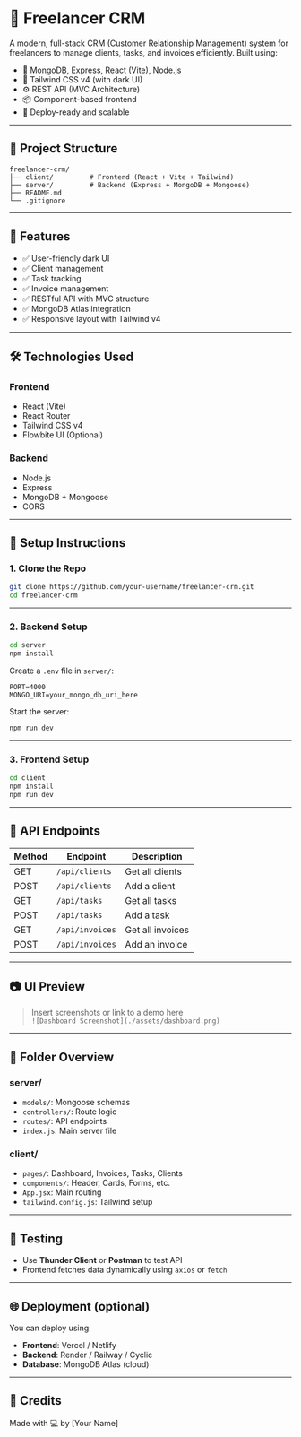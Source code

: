 
# 📘 Freelancer CRM

A modern, full-stack CRM (Customer Relationship Management) system for freelancers to manage clients, tasks, and invoices efficiently. Built using:

- 🧠 MongoDB, Express, React (Vite), Node.js
- 🎨 Tailwind CSS v4 (with dark UI)
- ⚙️ REST API (MVC Architecture)
- 📦 Component-based frontend
- 🚀 Deploy-ready and scalable

---

## 📁 Project Structure

```
freelancer-crm/
├── client/         # Frontend (React + Vite + Tailwind)
├── server/         # Backend (Express + MongoDB + Mongoose)
├── README.md
└── .gitignore
```

---

## 🚀 Features

- ✅ User-friendly dark UI
- ✅ Client management
- ✅ Task tracking
- ✅ Invoice management
- ✅ RESTful API with MVC structure
- ✅ MongoDB Atlas integration
- ✅ Responsive layout with Tailwind v4

---

## 🛠️ Technologies Used

### Frontend
- React (Vite)
- React Router
- Tailwind CSS v4
- Flowbite UI (Optional)

### Backend
- Node.js
- Express
- MongoDB + Mongoose
- CORS

---

## 🧩 Setup Instructions

### 1. Clone the Repo
```bash
git clone https://github.com/your-username/freelancer-crm.git
cd freelancer-crm
```

---

### 2. Backend Setup

```bash
cd server
npm install
```

Create a `.env` file in `server/`:

```env
PORT=4000
MONGO_URI=your_mongo_db_uri_here
```

Start the server:
```bash
npm run dev
```

---

### 3. Frontend Setup

```bash
cd client
npm install
npm run dev
```

---

## 🔁 API Endpoints

| Method | Endpoint            | Description         |
|--------|---------------------|---------------------|
| GET    | `/api/clients`      | Get all clients     |
| POST   | `/api/clients`      | Add a client        |
| GET    | `/api/tasks`        | Get all tasks       |
| POST   | `/api/tasks`        | Add a task          |
| GET    | `/api/invoices`     | Get all invoices    |
| POST   | `/api/invoices`     | Add an invoice      |

---

## 📷 UI Preview

> Insert screenshots or link to a demo here  
> `![Dashboard Screenshot](./assets/dashboard.png)`

---

## 🧠 Folder Overview

### server/
- `models/`: Mongoose schemas
- `controllers/`: Route logic
- `routes/`: API endpoints
- `index.js`: Main server file

### client/
- `pages/`: Dashboard, Invoices, Tasks, Clients
- `components/`: Header, Cards, Forms, etc.
- `App.jsx`: Main routing
- `tailwind.config.js`: Tailwind setup

---

## 🧪 Testing

- Use **Thunder Client** or **Postman** to test API
- Frontend fetches data dynamically using `axios` or `fetch`

---

## 🌐 Deployment (optional)

You can deploy using:

- **Frontend**: Vercel / Netlify
- **Backend**: Render / Railway / Cyclic
- **Database**: MongoDB Atlas (cloud)

---

## 🙌 Credits

Made with 💻 by [Your Name]
